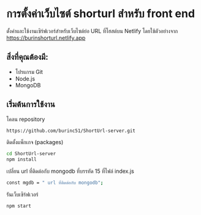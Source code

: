 
# การตั้งค่าเว็บไซต์ shorturl สำหรับ front end



ตั้งค่าและใช้งานเซิร์ฟเวอร์สำหรับเว็บไซต์ย่อ URL ที่โฮสต์บน Netlify โดยใช้ตัวอย่างจาก https://burinshorturl.netlify.app
## สิ่งที่คุณต้องมี:
 - โปรแกรม Git
 - Node.js
 - MongoDB 


## เริ่มต้นการใช้งาน
โคลน repository
```bash
https://github.com/burinc51/ShortUrl-server.git
```
ติดตั้งแพ็กเกจ (packages)
```bash
cd ShortUrl-server
npm install
```
 เปลี่ยน url ที่ติดต่อกับ mongodb ที่บรรทัด 15 ที่ไฟล์ index.js
```bash
const mgdb = " url ที่ติดต่อกับ mongodb";
```
รันเว็บเซิร์ฟเวอร์
```bash
npm start
```

